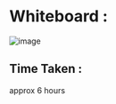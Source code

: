 # Whiteboard : 
![image](https://github.com/Abdelrahman-Sweiti/data-structures-and-algorithms/assets/102755704/15cab2a7-9076-4168-b150-48deac801ab8)





## Time Taken : 
approx 6 hours
